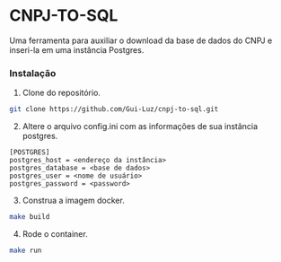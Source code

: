 # CNPJ-TO-SQL

Uma ferramenta para auxiliar o download da base de dados do CNPJ e inseri-la em uma instância Postgres.

### Instalação

1. Clone do repositório.
```bash
git clone https://github.com/Gui-Luz/cnpj-to-sql.git
```
2. Altere o arquivo config.ini com as informações de sua instância postgres.
```text
[POSTGRES]
postgres_host = <endereço da instância>
postgres_database = <base de dados>
postgres_user = <nome de usuário>
postgres_password = <password>
```
3. Construa a imagem docker.
```bash
make build
```
4. Rode o container.
```bash
make run
```
